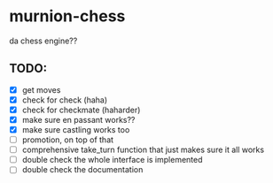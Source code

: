 # murnion-chess
da chess engine??

## TODO:
- [X] get moves
- [X] check for check (haha)
- [X] check for checkmate (haharder)
- [X] make sure en passant works??
- [X] make sure castling works too
- [ ] promotion, on top of that
- [ ] comprehensive take_turn function that just makes sure it all works
- [ ] double check the whole interface is implemented
- [ ] double check the documentation
